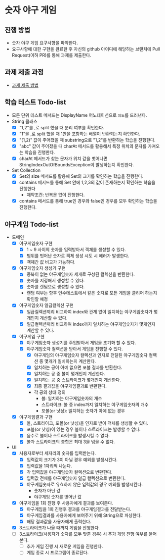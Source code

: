 # 숫자 야구 게임
## 진행 방법
* 숫자 야구 게임 요구사항을 파악한다.
* 요구사항에 대한 구현을 완료한 후 자신의 github 아이디에 해당하는 브랜치에 Pull Request(이하 PR)를 통해 과제를 제출한다.

## 과제 제출 과정
* [과제 제출 방법](https://github.com/next-step/nextstep-docs/tree/master/precourse)

## 학습 테스트 Todo-list
- 모든 단위 테스트 메서드는 DisplayName 어노테이션으로 `의도`를 드러낸다.
- String 클래스
    - [X] "1,2"를 ,로 split 했을 때 분리 여부를 확인한다.
    - [X] "1"을 ,로 split 했을 때 1만을 포함하는 배열이 반환되는지 확인한다.
    - [X] "(1,2)" 값이 주어졌을 때 substring으로 "1,2"를 반환하는 학습을 진행한다.
    - [X] "abc" 값이 주어졌을 때 charAt 메서드를 활용해서 특정 위치의 문자를 가져오는 학습을 진행한다.
    - [X] charAt 메서드가 찾는 문자가 위치 값을 벗어나면 StringIndexOutOfBoundsException이 발생하는지 확인한다.
- Set Collection
    - [X] Set의 size 메서드를 활용해 Set의 크기를 확인하는 학습을 진행한다.
    - [X] contains 메서드를 통해 Set 안에 1,2,3의 값이 존재하는지 확인하는 학습을 진행한다
        - 제약조건: 반복문 없이 진행한다.
    - [X] contains 메서드를 통해 true인 경우와 false인 경우를 모두 확인하는 학습을 진행한다.

## 야구게임 Todo-list
- 도메인
    - [X] 야구게임숫자 구현
        - [X] 1 ~ 9 사이의 숫자를 입력받아서 객체를 생성할 수 있다.
        - [X] 범위를 벗어난 숫자로 객체 생성 시도 시 에러가 발생한다.
        - [X] 객체간 값 비교가 가능하다.
    - [X] 야구게임숫자 생성기 구현
        - [X] 중복이 없는 야구게임숫자 세개로 구성된 컬렉션을 반환한다.
        - [X] 숫자를 지정해서 생성할 수 있다.
        - [X] 숫자를 랜덤으로 생성할 수 있다.
        - 랜덤 여부는 향후 인수테스트에서 같은 숫자로 모든 게임을 클리어 하는지 확인할 예정
    - [X] 야구게임숫자 일급컬렉션 구현
        - [X] 일급컬렉션끼리 비교하여 index와 관계 없이 일치하는 야구게임숫자가 몇개인지 계산할 수 있다.
        - [X] 일급컬렉션끼리 비교하여 index까지 일치하는 야구게임숫자가 몇개인지 계산할 수 있다.
    - [X] 야구게임 구현
        - [X] 야구게임숫자 생성기를 주입받아서 게임을 초기화 할 수 있다.
        - [X] 야구게임숫자 컬렉션을 받아서 게임을 진행할 수 있다.
            - [X] 야구게임의 야구게임숫자 컬렉션과 인자로 전달된 야구게임숫자 컬렉션 중 몇개가 일치하는지 계산한다.
            - [X] 일치하는 공이 아예 없으면 포볼 결과를 반환한다.
            - [X] 일치하는 공 중 볼이 몇개인지 계산한다.
            - [X] 일치하는 공 중 스트라이크가 몇개인지 계산한다.
            - [X] 최종 결과값을 야구게임결과로 반환한다.
            - 각 공의 상태 정의
                - 볼: 일치하는 야구게임숫자의 개수
                - 스트라이크: 볼 중 index까지 일치하는 야구게임숫자의 개수
                - 포볼(or 낫싱): 일치하는 숫자가 아예 없는 경우
    - [X] 야구게임결과 구현
        - [X] 볼, 스트라이크, 포볼(or 낫싱)을 인자로 받아 객체를 생성할 수 있다.
        - [X] 포볼(or 낫싱)이 있는 경우 볼이나 스트라이크는 발생할 수 없다.
        - [X] 음수로 볼이나 스트라이크를 발생시킬 수 없다.
        - [X] 볼과 스트라이크의 총합은 최대 3을 넘을 수 없다.
- UI
    - [X] 사용자로부터 세자리의 숫자를 입력받는다.
        - [X] 입력값이 크기가 3이 아닐 경우 예외를 발생시킨다.
        - [X] 입력값을 1자리씩 나눈다.
        - [X] 각 입력값을 야구게임숫자 컬렉션으로 변환한다.
        - [X] 입력값 전체를 야구게임숫자 일급 컬렉션으로 변환한다.
        - [X] 야구게임숫자로 유효하지 않은 입력값의 경우 예외를 발생시킨다.
            - 숫자가 아닌 값
            - 야구게임 숫자를 벗어난 값
    - [X] 야구게임을 1회 진행 후 사용자에게 결과를 보여준다.
        - [X] 야구게임을 1회 진행후 결과를 야구게임결과를 전달받는다.
        - [X] 야구게임결과를 사용자에게 보여주기 위해 String으로 파싱한다.
        - [X] 해당 결과값을 사용자에게 출력한다.
    - [X] 3스트라이크가 나올 때까지 게임을 진행한다.
    - [ ] 3스트라이크(사용자가 숫자를 모두 맞춘 경우) 시 추가 게임 진행 여부를 물어본다.
        - [ ] 추가 게임 진행 시 새로운 게임을 진행한다.
        - [ ] 게임 종료 시 프로그램이 종료된다.
